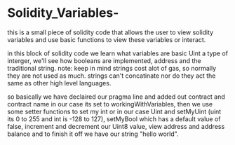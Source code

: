 # Solidity_Variables-
this is a small piece of solidity code that allows the user to view solidity variables and use basic functions to view these variables or interact.

in this block of solidity code we learn what variables are basic Uint a type of interger, we'll see how booleans are implemented, address and the traditional string.
note: keep in mind strings cost alot of gas, so normally they are not used as much. strings can't concatinate nor do they act the same as other high level languages.

so basically we have declaired our pragma line and added out contract and contract name in our case its set to workingWithVariables, then we use some setter functions to set my int or in our case Uint and setMyUint (uint its 0 to 255 and int is -128 to 127), setMyBool which has a default value of false, increment and decrement our Uint8 value, view address and address balance and to finish it off we have our string "hello world".

 
